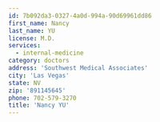 ```yaml
---
id: 7b092da3-0327-4a0d-994a-90d69961dd86
first_name: Nancy
last_name: YU
license: M.D.
services:
  - internal-medicine
category: doctors
address: 'Southwest Medical Associates'
city: 'Las Vegas'
state: NV
zip: '891145645'
phone: 702-579-3270
title: 'Nancy YU'
---
```

